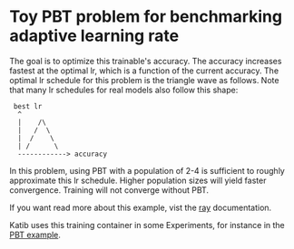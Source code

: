 # Toy PBT problem for benchmarking adaptive learning rate

The goal is to optimize this trainable's accuracy. The accuracy increases
fastest at the optimal lr, which is a function of the current accuracy.
The optimal lr schedule for this problem is the triangle wave as follows.
Note that many lr schedules for real models also follow this shape:

```
 best lr
  ^
  |    /\
  |   /  \
  |  /    \
  | /      \
  ------------> accuracy
```

In this problem, using PBT with a population of 2-4 is sufficient to
roughly approximate this lr schedule. Higher population sizes will yield
faster convergence. Training will not converge without PBT.

If you want read more about this example, vist the 
[ray](https://github.com/ray-project/ray/blob/7f1bacc7dc9caf6d0ec042e39499bbf1d9a7d065/python/ray/tune/examples/README.rst) 
documentation.

Katib uses this training container in some Experiments, for instance in the
[PBT example](../../hp-tuning/simple-pbt.yaml#L44-L52).
